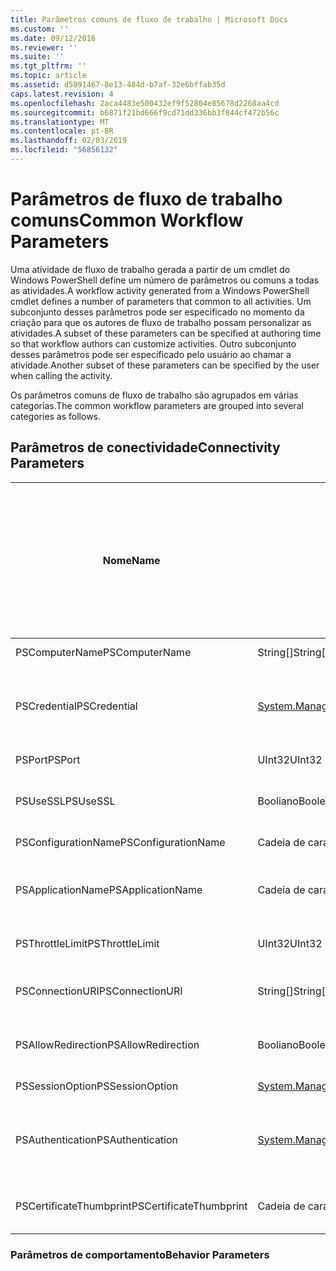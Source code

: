 ```yaml
---
title: Parâmetros comuns de fluxo de trabalho | Microsoft Docs
ms.custom: ''
ms.date: 09/12/2016
ms.reviewer: ''
ms.suite: ''
ms.tgt_pltfrm: ''
ms.topic: article
ms.assetid: d5891467-8e13-484d-b7af-32e6bffab35d
caps.latest.revision: 4
ms.openlocfilehash: 2aca4483e500432ef9f52804e85678d2268aa4cd
ms.sourcegitcommit: b6871f21bd666f9cd71dd336bb3f844cf472b56c
ms.translationtype: MT
ms.contentlocale: pt-BR
ms.lasthandoff: 02/03/2019
ms.locfileid: "56856132"
---
```

# <a name="common-workflow-parameters"></a><span data-ttu-id="95d53-102">Parâmetros de fluxo de trabalho comuns</span><span class="sxs-lookup"><span data-stu-id="95d53-102">Common Workflow Parameters</span></span>

<span data-ttu-id="95d53-103">Uma atividade de fluxo de trabalho gerada a partir de um cmdlet do Windows PowerShell define um número de parâmetros ou comuns a todas as atividades.</span><span class="sxs-lookup"><span data-stu-id="95d53-103">A workflow activity generated from a Windows PowerShell cmdlet  defines a number of parameters that common to all activities.</span></span> <span data-ttu-id="95d53-104">Um subconjunto desses parâmetros pode ser especificado no momento da criação para que os autores de fluxo de trabalho possam personalizar as atividades.</span><span class="sxs-lookup"><span data-stu-id="95d53-104">A subset of these parameters can be specified at authoring time so that workflow authors can customize activities.</span></span> <span data-ttu-id="95d53-105">Outro subconjunto desses parâmetros pode ser especificado pelo usuário ao chamar a atividade.</span><span class="sxs-lookup"><span data-stu-id="95d53-105">Another subset of these parameters can be specified by the user when calling the activity.</span></span>

<span data-ttu-id="95d53-106">Os parâmetros comuns de fluxo de trabalho são agrupados em várias categorias.</span><span class="sxs-lookup"><span data-stu-id="95d53-106">The common workflow parameters are grouped into several categories as follows.</span></span>

## <a name="connectivity-parameters"></a><span data-ttu-id="95d53-107">Parâmetros de conectividade</span><span class="sxs-lookup"><span data-stu-id="95d53-107">Connectivity Parameters</span></span>

|<span data-ttu-id="95d53-108">Nome</span><span class="sxs-lookup"><span data-stu-id="95d53-108">Name</span></span>|<span data-ttu-id="95d53-109">Tipo</span><span class="sxs-lookup"><span data-stu-id="95d53-109">Type</span></span>|<span data-ttu-id="95d53-110">Descrição</span><span class="sxs-lookup"><span data-stu-id="95d53-110">Description</span></span>|<span data-ttu-id="95d53-111">Pode ser especificado pelo usuário final em tempo de execução?</span><span class="sxs-lookup"><span data-stu-id="95d53-111">Can be specified by end user at execution time?</span></span>|<span data-ttu-id="95d53-112">Pode ser especificado pelo autor de fluxo de trabalho no momento da criação?</span><span class="sxs-lookup"><span data-stu-id="95d53-112">Can be specified by workflow author at authoring time?</span></span>|<span data-ttu-id="95d53-113">Pode ser especificado pelo autor de fluxo de trabalho na instanciação?</span><span class="sxs-lookup"><span data-stu-id="95d53-113">Can be specified by workflow author at instantiation?</span></span>|
|----------|----------|-----------------|-----------------------------------------------------|------------------------------------------------------------|-----------------------------------------------------------|
|<span data-ttu-id="95d53-114">PSComputerName</span><span class="sxs-lookup"><span data-stu-id="95d53-114">PSComputerName</span></span>|<span data-ttu-id="95d53-115">String[]</span><span class="sxs-lookup"><span data-stu-id="95d53-115">String[]</span></span>|<span data-ttu-id="95d53-116">Uma lista de nomes de computador para o qual iniciar trabalhos.</span><span class="sxs-lookup"><span data-stu-id="95d53-116">A list of computer names for which to launch jobs.</span></span>|<span data-ttu-id="95d53-117">Sim</span><span class="sxs-lookup"><span data-stu-id="95d53-117">Yes</span></span>|<span data-ttu-id="95d53-118">Sim</span><span class="sxs-lookup"><span data-stu-id="95d53-118">Yes</span></span>|<span data-ttu-id="95d53-119">Sim</span><span class="sxs-lookup"><span data-stu-id="95d53-119">Yes</span></span>|
|<span data-ttu-id="95d53-120">PSCredential</span><span class="sxs-lookup"><span data-stu-id="95d53-120">PSCredential</span></span>|[<span data-ttu-id="95d53-121">System.Management.Automation.Pscredential</span><span class="sxs-lookup"><span data-stu-id="95d53-121">System.Management.Automation.Pscredential</span></span>](/dotnet/api/System.Management.Automation.PSCredential)|<span data-ttu-id="95d53-122">A credencial de autenticação a usar para fazer logon no computador especificado pelo parâmetro PSComputerName.</span><span class="sxs-lookup"><span data-stu-id="95d53-122">The authentication credential to use to login to the computers specified by the PSComputerName parameter.</span></span> <span data-ttu-id="95d53-123">Esse parâmetro é válido somente se PSComputerName for especificado.</span><span class="sxs-lookup"><span data-stu-id="95d53-123">This parameter is valid only if PSComputerName is specified.</span></span>|<span data-ttu-id="95d53-124">Sim</span><span class="sxs-lookup"><span data-stu-id="95d53-124">Yes</span></span>|<span data-ttu-id="95d53-125">Sim</span><span class="sxs-lookup"><span data-stu-id="95d53-125">Yes</span></span>|<span data-ttu-id="95d53-126">Sim</span><span class="sxs-lookup"><span data-stu-id="95d53-126">Yes</span></span>|
|<span data-ttu-id="95d53-127">PSPort</span><span class="sxs-lookup"><span data-stu-id="95d53-127">PSPort</span></span>|<span data-ttu-id="95d53-128">UInt32</span><span class="sxs-lookup"><span data-stu-id="95d53-128">UInt32</span></span>|<span data-ttu-id="95d53-129">A porta a ser usado para executar o fluxo de trabalho.</span><span class="sxs-lookup"><span data-stu-id="95d53-129">The port to be used to run the workflow.</span></span>|<span data-ttu-id="95d53-130">Sim</span><span class="sxs-lookup"><span data-stu-id="95d53-130">Yes</span></span>|<span data-ttu-id="95d53-131">Sim</span><span class="sxs-lookup"><span data-stu-id="95d53-131">Yes</span></span>|<span data-ttu-id="95d53-132">Sim</span><span class="sxs-lookup"><span data-stu-id="95d53-132">Yes</span></span>|
|<span data-ttu-id="95d53-133">PSUseSSL</span><span class="sxs-lookup"><span data-stu-id="95d53-133">PSUseSSL</span></span>|<span data-ttu-id="95d53-134">Booliano</span><span class="sxs-lookup"><span data-stu-id="95d53-134">Boolean</span></span>|<span data-ttu-id="95d53-135">Use protocolo seguro Sockets Layer (SSL) para estabelecer uma conexão segura com o computador remoto para executar o fluxo de trabalho.</span><span class="sxs-lookup"><span data-stu-id="95d53-135">Use Secure Sockets Layer (SSL) protocol to establish a secure connection to the remote computer to run the workflow.</span></span>|<span data-ttu-id="95d53-136">Sim</span><span class="sxs-lookup"><span data-stu-id="95d53-136">Yes</span></span>|<span data-ttu-id="95d53-137">Sim</span><span class="sxs-lookup"><span data-stu-id="95d53-137">Yes</span></span>|<span data-ttu-id="95d53-138">Sim</span><span class="sxs-lookup"><span data-stu-id="95d53-138">Yes</span></span>|
|<span data-ttu-id="95d53-139">PSConfigurationName</span><span class="sxs-lookup"><span data-stu-id="95d53-139">PSConfigurationName</span></span>|<span data-ttu-id="95d53-140">Cadeia de caracteres</span><span class="sxs-lookup"><span data-stu-id="95d53-140">String</span></span>|<span data-ttu-id="95d53-141">A configuração de sessão usada para executar o fluxo de trabalho.</span><span class="sxs-lookup"><span data-stu-id="95d53-141">The session configuration used to run the workflow.</span></span>|<span data-ttu-id="95d53-142">Sim</span><span class="sxs-lookup"><span data-stu-id="95d53-142">Yes</span></span>|<span data-ttu-id="95d53-143">Sim</span><span class="sxs-lookup"><span data-stu-id="95d53-143">Yes</span></span>|<span data-ttu-id="95d53-144">Sim</span><span class="sxs-lookup"><span data-stu-id="95d53-144">Yes</span></span>|
|<span data-ttu-id="95d53-145">PSApplicationName</span><span class="sxs-lookup"><span data-stu-id="95d53-145">PSApplicationName</span></span>|<span data-ttu-id="95d53-146">Cadeia de caracteres</span><span class="sxs-lookup"><span data-stu-id="95d53-146">String</span></span>|<span data-ttu-id="95d53-147">A parte do nome de aplicativo do URI de conexão para a execução de fluxo de trabalho.</span><span class="sxs-lookup"><span data-stu-id="95d53-147">The application name portion of the connection URI for the workflow execution.</span></span> <span data-ttu-id="95d53-148">Use este parâmetro somente quando você não estiver usando o parâmetro ConnectionURI.</span><span class="sxs-lookup"><span data-stu-id="95d53-148">Use this parameter only when you are not using the ConnectionURI parameter.</span></span>|<span data-ttu-id="95d53-149">Sim</span><span class="sxs-lookup"><span data-stu-id="95d53-149">Yes</span></span>|<span data-ttu-id="95d53-150">Sim</span><span class="sxs-lookup"><span data-stu-id="95d53-150">Yes</span></span>|<span data-ttu-id="95d53-151">Sim</span><span class="sxs-lookup"><span data-stu-id="95d53-151">Yes</span></span>|
|<span data-ttu-id="95d53-152">PSThrottleLimit</span><span class="sxs-lookup"><span data-stu-id="95d53-152">PSThrottleLimit</span></span>|<span data-ttu-id="95d53-153">UInt32</span><span class="sxs-lookup"><span data-stu-id="95d53-153">UInt32</span></span>|<span data-ttu-id="95d53-154">O número máximo de conexões simultâneas que podem ser estabelecidas para executar o fluxo de trabalho.</span><span class="sxs-lookup"><span data-stu-id="95d53-154">The maximum number of concurrent connections that can be established to run the workflow.</span></span>|<span data-ttu-id="95d53-155">Sim</span><span class="sxs-lookup"><span data-stu-id="95d53-155">Yes</span></span>|<span data-ttu-id="95d53-156">TBD</span><span class="sxs-lookup"><span data-stu-id="95d53-156">TBD</span></span>|<span data-ttu-id="95d53-157">Sim</span><span class="sxs-lookup"><span data-stu-id="95d53-157">Yes</span></span>|
|<span data-ttu-id="95d53-158">PSConnectionURI</span><span class="sxs-lookup"><span data-stu-id="95d53-158">PSConnectionURI</span></span>|<span data-ttu-id="95d53-159">String[]</span><span class="sxs-lookup"><span data-stu-id="95d53-159">String[]</span></span>|<span data-ttu-id="95d53-160">Uma matriz de URIs totalmente qualificado que especificam os pontos de extremidade para as sessões interativas, usadas para executar o fluxo de trabalho.</span><span class="sxs-lookup"><span data-stu-id="95d53-160">An array of fully-qualified URIs that specify the endpoints for the interactive sessions used to run the workflow.</span></span>|<span data-ttu-id="95d53-161">Sim</span><span class="sxs-lookup"><span data-stu-id="95d53-161">Yes</span></span>|<span data-ttu-id="95d53-162">Sim</span><span class="sxs-lookup"><span data-stu-id="95d53-162">Yes</span></span>|<span data-ttu-id="95d53-163">Sim</span><span class="sxs-lookup"><span data-stu-id="95d53-163">Yes</span></span>|
|<span data-ttu-id="95d53-164">PSAllowRedirection</span><span class="sxs-lookup"><span data-stu-id="95d53-164">PSAllowRedirection</span></span>|<span data-ttu-id="95d53-165">Booliano</span><span class="sxs-lookup"><span data-stu-id="95d53-165">Boolean</span></span>|<span data-ttu-id="95d53-166">Especifica se deve permitir o redirecionamento dessa conexão para um URI alternativo para executar o fluxo de trabalho.</span><span class="sxs-lookup"><span data-stu-id="95d53-166">Specifies whether to allow redirection of this connection to an alternate URI to run the workflow.</span></span>|<span data-ttu-id="95d53-167">Sim</span><span class="sxs-lookup"><span data-stu-id="95d53-167">Yes</span></span>|<span data-ttu-id="95d53-168">Sim</span><span class="sxs-lookup"><span data-stu-id="95d53-168">Yes</span></span>|<span data-ttu-id="95d53-169">Sim</span><span class="sxs-lookup"><span data-stu-id="95d53-169">Yes</span></span>|
|<span data-ttu-id="95d53-170">PSSessionOption</span><span class="sxs-lookup"><span data-stu-id="95d53-170">PSSessionOption</span></span>|[<span data-ttu-id="95d53-171">System.Management.Automation.Remoting.Pssessionoption</span><span class="sxs-lookup"><span data-stu-id="95d53-171">System.Management.Automation.Remoting.Pssessionoption</span></span>](/dotnet/api/System.Management.Automation.Remoting.PSSessionOption)|<span data-ttu-id="95d53-172">Opções avançadas para a sessão usada para executar o fluxo de trabalho.</span><span class="sxs-lookup"><span data-stu-id="95d53-172">Advanced options for the session used to run the workflow.</span></span>|<span data-ttu-id="95d53-173">Sim</span><span class="sxs-lookup"><span data-stu-id="95d53-173">Yes</span></span>|<span data-ttu-id="95d53-174">Sim</span><span class="sxs-lookup"><span data-stu-id="95d53-174">Yes</span></span>|<span data-ttu-id="95d53-175">Sim</span><span class="sxs-lookup"><span data-stu-id="95d53-175">Yes</span></span>|
|<span data-ttu-id="95d53-176">PSAuthentication</span><span class="sxs-lookup"><span data-stu-id="95d53-176">PSAuthentication</span></span>|[<span data-ttu-id="95d53-177">System.Management.Automation.Runspaces.Authenticationmechanism</span><span class="sxs-lookup"><span data-stu-id="95d53-177">System.Management.Automation.Runspaces.Authenticationmechanism</span></span>](/dotnet/api/System.Management.Automation.Runspaces.AuthenticationMechanism)|<span data-ttu-id="95d53-178">Um valor igual a [authenticationmechanism](/dotnet/api/System.Management.Automation.Runspaces.AuthenticationMechanism) enumeração que especifica o mecanismo de autenticação usado para autenticar as credenciais do usuário.</span><span class="sxs-lookup"><span data-stu-id="95d53-178">A value of the [System.Management.Automation.Runspaces.Authenticationmechanism](/dotnet/api/System.Management.Automation.Runspaces.AuthenticationMechanism) enumeration that specifies the authentication mechanism used to authenticate the user's credentials.</span></span>|<span data-ttu-id="95d53-179">Sim</span><span class="sxs-lookup"><span data-stu-id="95d53-179">Yes</span></span>|<span data-ttu-id="95d53-180">Sim</span><span class="sxs-lookup"><span data-stu-id="95d53-180">Yes</span></span>|<span data-ttu-id="95d53-181">Sim</span><span class="sxs-lookup"><span data-stu-id="95d53-181">Yes</span></span>|
|<span data-ttu-id="95d53-182">PSCertificateThumbprint</span><span class="sxs-lookup"><span data-stu-id="95d53-182">PSCertificateThumbprint</span></span>|<span data-ttu-id="95d53-183">Cadeia de caracteres</span><span class="sxs-lookup"><span data-stu-id="95d53-183">String</span></span>|<span data-ttu-id="95d53-184">Digital certificado de chave pública (X509) de uma conta de usuário que tenha permissão para executar o fluxo de trabalho.</span><span class="sxs-lookup"><span data-stu-id="95d53-184">The digital public key certificate (X509) of a user account that has permission to run the workflow.</span></span>|<span data-ttu-id="95d53-185">Sim</span><span class="sxs-lookup"><span data-stu-id="95d53-185">Yes</span></span>|<span data-ttu-id="95d53-186">Sim</span><span class="sxs-lookup"><span data-stu-id="95d53-186">Yes</span></span>|<span data-ttu-id="95d53-187">Sim</span><span class="sxs-lookup"><span data-stu-id="95d53-187">Yes</span></span>|

### <a name="behavior-parameters"></a><span data-ttu-id="95d53-188">Parâmetros de comportamento</span><span class="sxs-lookup"><span data-stu-id="95d53-188">Behavior Parameters</span></span>